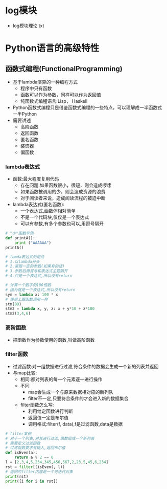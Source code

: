 # log模块 
- log模块理论.txt
# Python语言的高级特性
## 函数式编程(FunctionalProgramming)
- 基于lambda演算的一种编程方式
    - 程序中只有函数
    - 函数可以作为参数，同样可以作为返回值
    - 纯函数式编程语言:Lisp， Haskell
- Python函数式编程只是借鉴函数式编程的一些特点，可以理解成一半函数式一半Python
- 需要讲述
    - 高阶函数
    - 返回函数
    - 匿名函数
    - 装饰器
    - 偏函数
### lambda表达式
- 函数:最大程度复用代码
    - 存在问题:如果函数很小，很短，则会造成啰嗦
    - 如果函数被调用的少，则会造成资源的浪费
    - 对于阅读者来说，造成阅读流程的被迫中断
- lambda表达式(匿名函数):
    - 一个表达式,函数体相对简单
    - 不是一个代码块,仅仅是一个表达式
    - 可以有参数,有多个参数也可以,用逗号隔开
```python
# "小"函数举例
def printA():
    print ("AAAAAA")
printA()
```
```python
# lamda表达式的用法
# 1.以lambda开头
# 2.紧跟一定的参数(如果有的话)
# 3.参数后用冒号和表达式主题隔开
# 4.只是一个表达式,所以没有return

# 计算一个数字的100倍数
# 因为就是一个表达式,所以没有return
sym = lambda x: 100 * x
# 使用上跟函数调用一样
stm(89)
stm2 = lambda x, y, z: x + y*10 + z*100
stm2(3,4,6)
```
### 高阶函数
- 把函数作为参数使用的函数,叫做高阶函数



### filter函数
- 过滤函数:对一组数据进行过滤,符合条件的数据会生成一个新的列表并返回
- 与map比较:
    - 相同:都对列表的每一个元素逐一进行操作
    - 不同
        - map会生成一个与原来数据相对应的新列队
        - filter不一定,只要符合条件的才会进入新的数据集合
    - filter函数怎么写:
        - 利用给定函数进行判断
        - 返回值一定是布尔值
        - 调用格式:filter(f, data),f是过滤函数,data是数据
```python
# filter案例
# 对于一个列表,对其进行过滤,偶数组成一个新列表
# 需要定义过滤函数
# 过滤函数要求有输入,返回布尔值
def isEven(a):
    return a % 2 == 0
l = [2,3,4,5,234,345,456,567,2,23,5,45,6,234]
rst = filter[(isEven(, l))
# 返回的filter内容是一个可迭代对象
print(rst)
print([i for i in rst])

```

